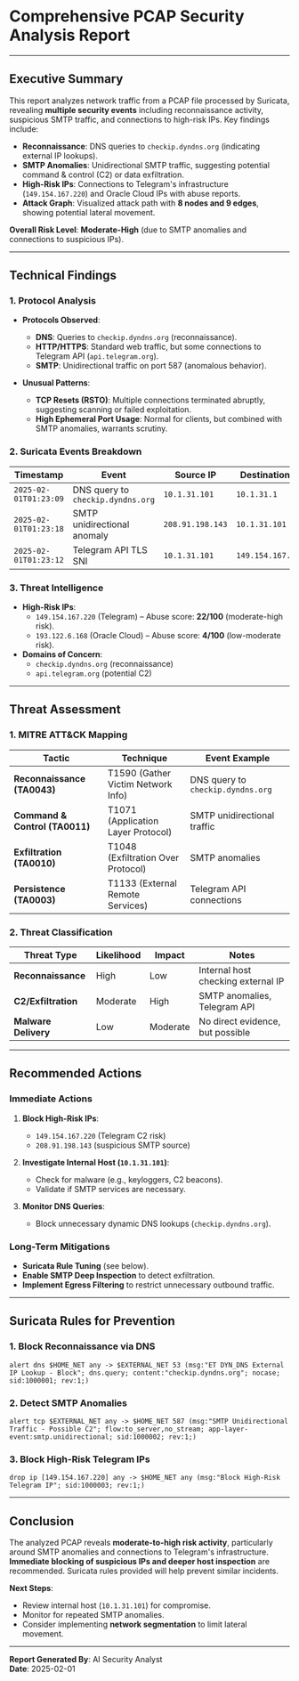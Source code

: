 # **Comprehensive PCAP Security Analysis Report**

---

## **Executive Summary**
This report analyzes network traffic from a PCAP file processed by Suricata, revealing **multiple security events** including reconnaissance activity, suspicious SMTP traffic, and connections to high-risk IPs. Key findings include:
- **Reconnaissance**: DNS queries to `checkip.dyndns.org` (indicating external IP lookups).
- **SMTP Anomalies**: Unidirectional SMTP traffic, suggesting potential command & control (C2) or data exfiltration.
- **High-Risk IPs**: Connections to Telegram's infrastructure (`149.154.167.220`) and Oracle Cloud IPs with abuse reports.
- **Attack Graph**: Visualized attack path with **8 nodes and 9 edges**, showing potential lateral movement.

**Overall Risk Level**: **Moderate-High** (due to SMTP anomalies and connections to suspicious IPs).

---

## **Technical Findings**

### **1. Protocol Analysis**
- **Protocols Observed**:
  - **DNS**: Queries to `checkip.dyndns.org` (reconnaissance).
  - **HTTP/HTTPS**: Standard web traffic, but some connections to Telegram API (`api.telegram.org`).
  - **SMTP**: Unidirectional traffic on port 587 (anomalous behavior).

- **Unusual Patterns**:
  - **TCP Resets (RSTO)**: Multiple connections terminated abruptly, suggesting scanning or failed exploitation.
  - **High Ephemeral Port Usage**: Normal for clients, but combined with SMTP anomalies, warrants scrutiny.

### **2. Suricata Events Breakdown**
| Timestamp | Event | Source IP | Destination IP | Protocol | Severity | Notes |
|-----------|-------|-----------|----------------|----------|----------|-------|
| `2025-02-01T01:23:09` | DNS query to `checkip.dyndns.org` | `10.1.31.101` | `10.1.31.1` | UDP/53 | 4/10 | Reconnaissance |
| `2025-02-01T01:23:18` | SMTP unidirectional anomaly | `208.91.198.143` | `10.1.31.101` | TCP/587 | 6/10 | Possible C2/exfiltration |
| `2025-02-01T01:23:12` | Telegram API TLS SNI | `10.1.31.101` | `149.154.167.220` | TCP/443 | 5/10 | High-risk IP |

### **3. Threat Intelligence**
- **High-Risk IPs**:
  - `149.154.167.220` (Telegram) – Abuse score: **22/100** (moderate-high risk).
  - `193.122.6.168` (Oracle Cloud) – Abuse score: **4/100** (low-moderate risk).
- **Domains of Concern**:
  - `checkip.dyndns.org` (reconnaissance)
  - `api.telegram.org` (potential C2)

---

## **Threat Assessment**
### **1. MITRE ATT&CK Mapping**
| Tactic | Technique | Event Example |
|--------|-----------|---------------|
| **Reconnaissance (TA0043)** | T1590 (Gather Victim Network Info) | DNS query to `checkip.dyndns.org` |
| **Command & Control (TA0011)** | T1071 (Application Layer Protocol) | SMTP unidirectional traffic |
| **Exfiltration (TA0010)** | T1048 (Exfiltration Over Protocol) | SMTP anomalies |
| **Persistence (TA0003)** | T1133 (External Remote Services) | Telegram API connections |

### **2. Threat Classification**
| Threat Type | Likelihood | Impact | Notes |
|-------------|------------|--------|-------|
| **Reconnaissance** | High | Low | Internal host checking external IP |
| **C2/Exfiltration** | Moderate | High | SMTP anomalies, Telegram API |
| **Malware Delivery** | Low | Moderate | No direct evidence, but possible |

---

## **Recommended Actions**
### **Immediate Actions**
1. **Block High-Risk IPs**:  
   - `149.154.167.220` (Telegram C2 risk)  
   - `208.91.198.143` (suspicious SMTP source)  

2. **Investigate Internal Host (`10.1.31.101`)**:
   - Check for malware (e.g., keyloggers, C2 beacons).
   - Validate if SMTP services are necessary.

3. **Monitor DNS Queries**:
   - Block unnecessary dynamic DNS lookups (`checkip.dyndns.org`).

### **Long-Term Mitigations**
- **Suricata Rule Tuning** (see below).  
- **Enable SMTP Deep Inspection** to detect exfiltration.  
- **Implement Egress Filtering** to restrict unnecessary outbound traffic.  

---

## **Suricata Rules for Prevention**
### **1. Block Reconnaissance via DNS**
```suricata
alert dns $HOME_NET any -> $EXTERNAL_NET 53 (msg:"ET DYN_DNS External IP Lookup - Block"; dns.query; content:"checkip.dyndns.org"; nocase; sid:1000001; rev:1;)
```

### **2. Detect SMTP Anomalies**
```suricata
alert tcp $EXTERNAL_NET any -> $HOME_NET 587 (msg:"SMTP Unidirectional Traffic - Possible C2"; flow:to_server,no_stream; app-layer-event:smtp.unidirectional; sid:1000002; rev:1;)
```

### **3. Block High-Risk Telegram IPs**
```suricata
drop ip [149.154.167.220] any -> $HOME_NET any (msg:"Block High-Risk Telegram IP"; sid:1000003; rev:1;)
```

---

## **Conclusion**
The analyzed PCAP reveals **moderate-to-high risk activity**, particularly around SMTP anomalies and connections to Telegram's infrastructure. **Immediate blocking of suspicious IPs and deeper host inspection** are recommended. Suricata rules provided will help prevent similar incidents.  

**Next Steps**:  
- Review internal host (`10.1.31.101`) for compromise.  
- Monitor for repeated SMTP anomalies.  
- Consider implementing **network segmentation** to limit lateral movement.  

---
**Report Generated By**: AI Security Analyst  
**Date**: 2025-02-01

